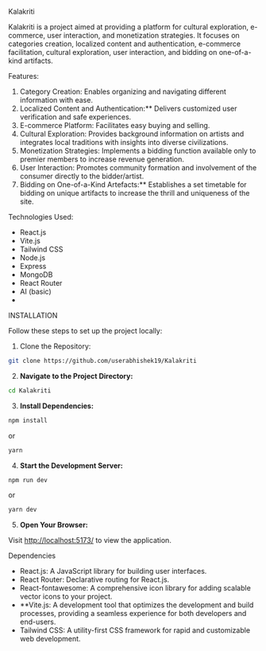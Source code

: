  Kalakriti

Kalakriti is a project aimed at providing a platform for cultural exploration, e-commerce, user interaction, and monetization strategies. It focuses on categories creation, localized content and authentication, e-commerce facilitation, cultural exploration, user interaction, and bidding on one-of-a-kind artifacts.

 Features:

1. Category Creation: Enables organizing and navigating different information with ease.
2. Localized Content and Authentication:** Delivers customized user verification and safe experiences.
3. E-commerce Platform: Facilitates easy buying and selling.
4. Cultural Exploration: Provides background information on artists and integrates local traditions with insights into diverse civilizations.
5. Monetization Strategies: Implements a bidding function available only to premier members to increase revenue generation.
6. User Interaction: Promotes community formation and involvement of the consumer directly to the bidder/artist.
7. Bidding on One-of-a-Kind Artefacts:** Establishes a set timetable for bidding on unique artifacts to increase the thrill and uniqueness of the site.

Technologies Used:

- React.js
- Vite.js
- Tailwind CSS
- Node.js
- Express
- MongoDB
- React Router
- AI (basic)
- 
 INSTALLATION

Follow these steps to set up the project locally:

1. Clone the Repository:

```bash
git clone https://github.com/userabhishek19/Kalakriti
```

2. **Navigate to the Project Directory:**

```bash
cd Kalakriti
```

3. **Install Dependencies:**

```bash
npm install
```
or
```bash
yarn
```

4. **Start the Development Server:**

```bash
npm run dev
```
or
```bash
yarn dev
```

5. **Open Your Browser:**

Visit [http://localhost:5173/](http://localhost:5173/) to view the application.

 Dependencies

- React.js: A JavaScript library for building user interfaces.
- React Router: Declarative routing for React.js.
- React-fontawesome: A comprehensive icon library for adding scalable vector icons to your project.
- **Vite.js: A development tool that optimizes the development and build processes, providing a seamless experience for both developers and end-users.
- Tailwind CSS: A utility-first CSS framework for rapid and customizable web development.
